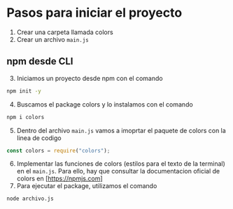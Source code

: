 # Pasos para iniciar el proyecto

1. Crear una carpeta llamada colors
2. Crear un archivo `main.js`

## npm desde CLI

3. Iniciamos un proyecto desde npm con el comando

```sh
npm init -y
```

4. Buscamos el package colors y lo instalamos con el comando

```sh
npm i colors
```

5. Dentro del archivo `main.js` vamos a imoprtar el paquete de colors con la linea de codigo

```javascript
const colors = require("colors");
```

6. Implementar las funciones de colors (estilos para el texto de la terminal) en el `main.js`. Para ello, hay que consultar la documentacion oficial de colors en [https://npmjs.com]
7. Para ejecutar el package, utilizamos el comando

```sh
node archivo.js
```
